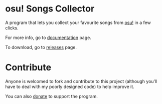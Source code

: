 # osu! Songs Collector

A program that lets you collect your favourite songs from [osu!](https://osu.ppy.sh/home) in a few clicks.

For more info, go to [documentation](https://github.com/CookieHoodie/osu-songs-collector/wiki) page.

To download, go to [releases](https://github.com/CookieHoodie/osu-songs-collector/releases) page.


# Contribute

Anyone is welcomed to fork and contribute to this project (although you'll have to deal with my poorly designed code) to help improve it. 

You can also [donate](https://cookiehoodie.github.io/osu-songs-collector/#donate) to support the program.